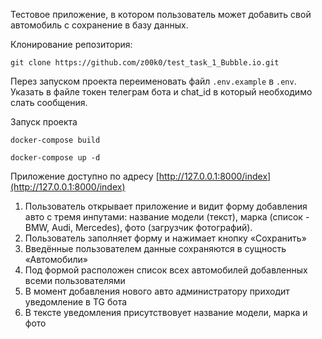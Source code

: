 Тестовое приложение, в котором пользователь может добавить свой автомобиль с сохранение в базу данных.

Клонирование репозитория:

`git clone https://github.com/z00k0/test_task_1_Bubble.io.git`

Перез запуском проекта переименовать файл `.env.example` в `.env`. Указать в файле токен телеграм бота и chat_id в который необходимо слать сообщения.

Запуск проекта

`docker-compose build`

`docker-compose up -d`

Приложение доступно по адресу [http://127.0.0.1:8000/index](http://127.0.0.1:8000/index)

1. Пользователь открывает приложение и видит форму добавления авто с тремя инпутами: название модели (текст), марка (список - BMW, Audi, Mercedes), фото (загрузчик фотографий).
2. Пользователь заполняет форму и нажимает кнопку «Сохранить»
3. Введённые пользователем данные сохраняются в сущность «Автомобили»
4. Под формой расположен список всех автомобилей добавленных всеми пользователями
5. В момент добавления нового авто администратору приходит уведомление в TG бота
6. В тексте уведомления присутствовует название модели, марка и фото
